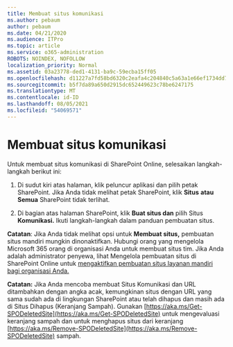 ```yaml
---
title: Membuat situs komunikasi
ms.author: pebaum
author: pebaum
ms.date: 04/21/2020
ms.audience: ITPro
ms.topic: article
ms.service: o365-administration
ROBOTS: NOINDEX, NOFOLLOW
localization_priority: Normal
ms.assetid: 03a23778-ded1-4131-ba9c-59ecba15ff05
ms.openlocfilehash: d11227a7fd58bd6320c2eafa4c204840c5a63a1e66ef1734dd781a3c1c0d3131
ms.sourcegitcommit: b5f7da89a650d2915dc652449623c78be6247175
ms.translationtype: MT
ms.contentlocale: id-ID
ms.lasthandoff: 08/05/2021
ms.locfileid: "54069571"
---
```

# <a name="create-a-communication-site"></a>Membuat situs komunikasi

Untuk membuat situs komunikasi di SharePoint Online, selesaikan langkah-langkah berikut ini: 
  
1. Di sudut kiri atas halaman, klik peluncur aplikasi dan pilih petak SharePoint. Jika Anda tidak melihat petak SharePoint, klik **Situs** **atau Semua** SharePoint tidak terlihat. 
    
2. Di bagian atas halaman SharePoint, klik **Buat situs dan** pilih Situs **Komunikasi.** Ikuti langkah-langkah dalam panduan pembuatan situs. 
    
 **Catatan**: Jika Anda tidak melihat opsi untuk **Membuat situs,** pembuatan situs mandiri mungkin dinonaktifkan. Hubungi orang yang mengelola Microsoft 365 orang di organisasi Anda untuk membuat situs tim. Jika Anda adalah administrator penyewa, lihat Mengelola pembuatan situs di SharePoint Online untuk [mengaktifkan pembuatan situs layanan mandiri bagi organisasi Anda.](https://go.microsoft.com/fwlink/?linkid=2018780)
  
 **Catatan:** Jika Anda mencoba membuat Situs Komunikasi dan URL ditambahkan dengan angka acak, kemungkinan situs dengan URL yang sama sudah ada di lingkungan SharePoint atau telah dihapus dan masih ada di Situs Dihapus (Keranjang Sampah). Gunakan [https://aka.ms/Get-SPODeletedSite](https://aka.ms/Get-SPODeletedSite) untuk mengevaluasi keranjang sampah dan untuk menghapus situs dari keranjang [https://aka.ms/Remove-SPODeletedSite](https://aka.ms/Remove-SPODeletedSite) sampah. 
  

